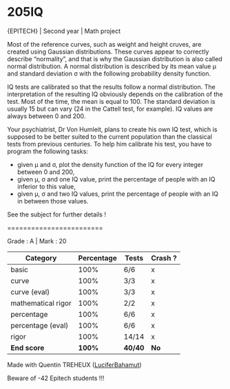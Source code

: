 # 205IQ
{EPITECH} | Second year | Math project

Most of the reference curves, such as weight and height cruves, are created using Gaussian distributions.
These curves appear to correctly describe “normality”, and that is why the Gaussian distribution is also called normal distribution. A normal distribution is described by its mean value μ and standard deviation σ with the following probability density function.

IQ tests are calibrated so that the results follow a normal distribution. 
The interpretation of the resulting IQ obviously depends on the calibration of the test. Most of the time, the mean is equal to 100. The standard deviation is usually 15 but can vary (24 in the Cattell test, for example). IQ values are always between 0 and 200.

Your psychiatrist, Dr Von Humleit, plans to create his own IQ test, which is supposed to be better suited to the current population than the classical tests from previous centuries. To help him calibrate his test, you have to program the following tasks:
 - given μ and σ, plot the density function of the IQ for every integer between 0 and 200,
 - given μ, σ and one IQ value, print the percentage of people with an IQ inferior to this value,
 - given μ, σ and two IQ values, print the percentage of people with an IQ in between those values.

See the subject for further details !

========================

Grade : A | Mark : 20

| Category           | Percentage | Tests     | Crash ? |
|--------------------|------------|-----------|---------|
| basic              | 100%       | 6/6       | x       |
| curve              | 100%       | 3/3       | x       |
| curve (eval)       | 100%       | 3/3       | x       |
| mathematical rigor | 100%       | 2/2       | x       |
| percentage         | 100%       | 6/6       | x       |
| percentage (eval)  | 100%       | 6/6       | x       |
| rigor              | 100%       | 14/14     | x       |
| **End score**      | **100%**   | **40/40** | **No**  |

Made with Quentin TREHEUX ([LuciferBahamut](https://github.com/LuciferBahamut))

Beware of -42 Epitech students !!!
